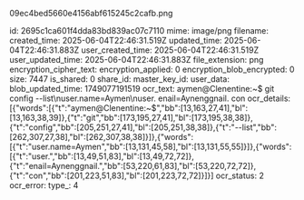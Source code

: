 09ec4bed5660e4156abf615245c2cafb.png

id: 2695c1ca601f4dda83bd839ac07c7110
mime: image/png
filename: 
created_time: 2025-06-04T22:46:31.519Z
updated_time: 2025-06-04T22:46:31.883Z
user_created_time: 2025-06-04T22:46:31.519Z
user_updated_time: 2025-06-04T22:46:31.883Z
file_extension: png
encryption_cipher_text: 
encryption_applied: 0
encryption_blob_encrypted: 0
size: 7447
is_shared: 0
share_id: 
master_key_id: 
user_data: 
blob_updated_time: 1749077191519
ocr_text: aymen@Clenentine:~$ git config --list\nuser.name=Aymen\nuser. enail=Aynenggnail. con
ocr_details: [{"words":[{"t":"aymen@Clenentine:~$","bb":[13,163,27,41],"bl":[13,163,38,39]},{"t":"git","bb":[173,195,27,41],"bl":[173,195,38,38]},{"t":"config","bb":[205,251,27,41],"bl":[205,251,38,38]},{"t":"--list","bb":[262,307,27,38],"bl":[262,307,38,38]}]},{"words":[{"t":"user.name=Aymen","bb":[13,131,45,58],"bl":[13,131,55,55]}]},{"words":[{"t":"user.","bb":[13,49,51,83],"bl":[13,49,72,72]},{"t":"enail=Aynenggnail.","bb":[53,220,61,83],"bl":[53,220,72,72]},{"t":"con","bb":[201,223,51,83],"bl":[201,223,72,72]}]}]
ocr_status: 2
ocr_error: 
type_: 4